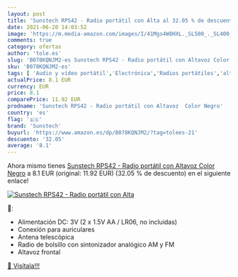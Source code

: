 ```yaml
---
layout: post
title: 'Sunstech RPS42 - Radio portátil con Alta al 32.05 % de descuento'
date: 2021-06-20 14:03:52
image: 'https://m.media-amazon.com/images/I/41Mgs4W8HXL._SL500_._SL400_.jpg'
comments: true
category: ofertas
author: 'tole.es'
slug: 'B078KQNJM2-es Sunstech RPS42 - Radio portátil con Altavoz Color Negro'
sku: 'B078KQNJM2-es'
tags: [ 'Audio y vídeo portátil','Electrónica','Radios portátiles','altavoz','sunstech', ]
actualPrice: 8.1 EUR
currency: EUR
price: 8.1
comparePrice: 11.92 EUR
prodname: 'Sunstech RPS42 - Radio portátil con Altavoz  Color Negro'
country: 'es'
flag: '🇪🇸'
brand: 'Sunstech'
buyurl: 'https://www.amazon.es/dp/B078KQNJM2/?tag=tolees-21'
descuento: '32.05'
average: '8.1'
---
```


Ahora mismo tienes [Sunstech RPS42 - Radio portátil con Altavoz  Color Negro](https://www.amazon.es/dp/B078KQNJM2/?tag=tolees-21) a 8.1 EUR (original: 11.92 EUR) (32.05 %  de descuento) en el siguiente enlace!

[![Sunstech RPS42 - Radio portátil con Alta](https://m.media-amazon.com/images/I/41Mgs4W8HXL._SL500_._SL400_.jpg)](https://www.amazon.es/dp/B078KQNJM2/?tag=tolees-21)

🔎:

- Alimentación DC: 3V (2 x 1.5V AA / LR06, no incluidas)
- Conexión para auriculares
- Antena telescópica
- Radio de bolsillo con sintonizador analógico AM y FM
- Altavoz frontal

[🛒 Visítala!!!](https://www.amazon.es/dp/B078KQNJM2/?tag=tolees-21)

